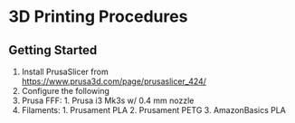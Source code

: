 # 3D Printing Procedures
## Getting Started
1. Install PrusaSlicer from https://www.prusa3d.com/page/prusaslicer_424/
2. Configure the following
  1. Prusa FFF:
    1. Prusa i3 Mk3s w/ 0.4 mm nozzle
  2. Filaments:
    1. Prusament PLA
    2. Prusament PETG
    3. AmazonBasics PLA
